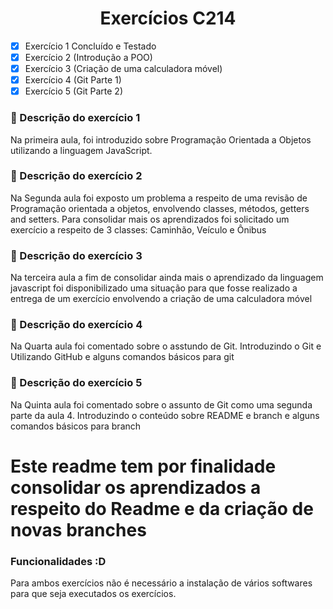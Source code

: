 <h1 align="center">Exercícios C214</h1>

 - [x] Exercício 1 Concluído e Testado
 - [x] Exercício 2 (Introdução a POO)
 - [x] Exercício 3 (Criação de uma calculadora móvel)
 - [x] Exercício 4 (Git Parte 1)
 - [x] Exercício 5 (Git Parte 2)

### 🔎 Descrição do exercício 1 
<p>Na primeira aula, foi introduzido sobre Programação Orientada a Objetos utilizando a linguagem JavaScript.</p>

### 🔎 Descrição do exercício 2
<p>Na Segunda aula foi exposto um problema a respeito de uma revisão de Programação orientada a objetos, envolvendo classes, métodos, getters and setters. Para consolidar mais os aprendizados foi solicitado um exercício a respeito de 3 classes: Caminhão, Veículo e Ônibus</p>

### 🔎 Descrição do exercício 3
<p>Na terceira aula a fim de consolidar ainda mais o aprendizado da linguagem javascript foi
disponibilizado uma situação para que fosse realizado a entrega de um exercício envolvendo a criação de uma calculadora móvel</p>

### 🔎 Descrição do exercício 4
<p>Na Quarta aula foi comentado sobre o asstundo de Git. Introduzindo o Git e Utilizando GitHub e alguns comandos básicos para git</p>

### 🔎 Descrição do exercício 5
<p>Na Quinta aula foi comentado sobre o assunto de Git como uma segunda parte da aula 4. Introduzindo o conteúdo sobre README e branch e alguns comandos básicos para branch</p>
 
<h1>Este readme tem por finalidade consolidar os aprendizados a respeito do Readme e da criação de novas branches</h1>

### Funcionalidades :D

<p>Para ambos exercícios não é necessário a instalação de vários softwares para que seja executados os exercícios.</p>